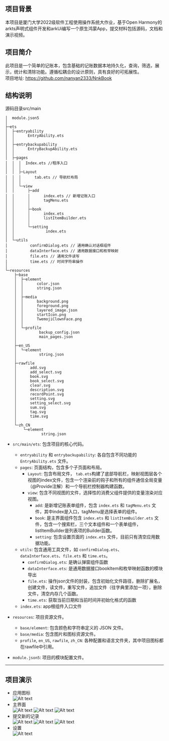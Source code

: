 ## 项目背景  
本项目是厦门大学2022级软件工程使用操作系统大作业，基于Open Harmony的arkts声明式组件开发和arkUi编写一个原生鸿蒙App，提交材料包括源码，文档和演示视频。  
## 项目简介  
此项目是一个简单的记账本，包含基础的记账数据本地持久化，查询，筛选，展示，统计和清除功能。遵循松耦合的设计原则，具有良好的可拓展性。  
项目地址: https://github.com/nanyan2333/NnkBook  

## 结构说明  
源码目录src/main
```  
│  module.json5
│
├─ets
│  ├─entryability
│  │      EntryAbility.ets
│  │
│  ├─entrybackupability
│  │      EntryBackupAbility.ets
│  │
│  ├─pages
│  │  │  Index.ets //程序入口
│  │  │
│  │  ├─Layout
│  │  │      tab.ets // 导航栏布局
│  │  │
│  │  └─view
│  │      ├─add
│  │      │      index.ets // 新增记账入口
│  │      │      tagMenu.ets
│  │      │
│  │      ├─book
│  │      │      index.ets
│  │      │      listItemBuilder.ets
│  │      │
│  │      └─setting
│  │              index.ets
│  │
│  └─utils
│          confirmDialog.ets // 通用确认对话框组件
│          dataInterface.ets // 通用数据接口和枚举映射
│          file.ets // 通用文件读写
│          time.ets // 时间字符串操作
│
└─resources
    ├─base
    │  ├─element
    │  │      color.json
    │  │      string.json
    │  │
    │  ├─media
    │  │      background.png
    │  │      foreground.png
    │  │      layered_image.json
    │  │      startIcon.png
    │  │      TwemojiClownFace.png
    │  │
    │  └─profile
    │          backup_config.json
    │          main_pages.json
    │
    ├─en_US
    │  └─element
    │          string.json
    │
    ├─rawfile
    │      add.svg
    │      add_select.svg
    │      book.svg
    │      book_select.svg
    │      clear.svg
    │      description.svg
    │      recordPoint.svg
    │      setting.svg
    │      setting_select.svg
    │      sum.svg
    │      tag.svg
    │      time.svg
    │
    └─zh_CN
        └─element
                string.json
```
- `src/main/ets`: 包含项目的核心代码。
    - `entryability` 和 `entrybackupability`: 各自包含不同功能的 `EntryAbility.ets` 文件。
    - `pages`: 页面结构，包含多个子页面和布局。
        - `Layout`: 包含布局文件， `tab.ets`构建了底部导航栏，映射视图层各个视图的index文件，包含一个渲染前的钩子和所有的组件通信全局变量（@Provide注解）和一个导航栏控制器构建函数。
        - `view`: 包含不同视图的文件，选择性的消费父组件提供的变量渲染对应视图。
            - `add`: 是新增记账表单组件，包含 `index.ets` 和 `tagMenu.ets` 文件，其中index是入口，tagMenu是选择表单的组件。
            - `book`: 是主界面组件包含 `index.ets` 和 `listItemBuilder.ets` 文件，包含一个搜索栏，三个文本组件和一个表单组件，listItemBuilder是列表项的Builder函数。
            - `setting`: 包含设置页面的 `index.ets` 文件，目前只有清空应用数据功能。
    - `utils`: 包含通用工具文件，如 `confirmDialog.ets`、`dataInterface.ets`、`file.ets` 和 `time.ets`。
        - `confirmDialog.ets`: 是确认弹窗组件函数
        - `dataInterface.ets`: 是通用数据接口bookItem和枚举映射函数的模块导出
        - `file.ets`: 操作json文件的封装，包含初始化文件路径，删除扩展名，创建文件，读文件，重写文件，追加文件（往字典里添加一项），删除文件，清空内存几个函数。
        - `time.ets`: 获取当前日期和当前时间并初始化格式的函数
    - `index.ets`: app根组件入口文件

- `resources`: 项目资源文件。
    - `base/element`: 包含颜色和字符串定义的 JSON 文件。
    - `base/media`: 包含图片和图标资源文件。
    - `profile`, `en_US`, `rawfile`, `zh_CN`: 各种配置和语言文件夹，其中项目图标都在rawfile中引用。

- `module.json5`: 项目的模块配置文件。

---  


## 项目演示  
- 应用图标  
![Alt text](https://github.com/nanyan2333/image/blob/main/icon.png?raw=true) 
- 主界面  
![Alt text](https://github.com/nanyan2333/image/blob/main/main.png?raw=true) 
![Alt text](https://github.com/nanyan2333/image/blob/main/search.png?raw=true)
![Alt text](https://github.com/nanyan2333/image/blob/main/reset.png?raw=true)
- 提交新的记录  
![Alt text](https://github.com/nanyan2333/image/blob/main/new1.png?raw=true)
![Alt text](https://github.com/nanyan2333/image/blob/main/new2.png?raw=true) 
![Alt text](https://github.com/nanyan2333/image/blob/main/new3.png?raw=true)
- 设置  
![Alt text](https://github.com/nanyan2333/image/blob/main/setting.png?raw=true) 